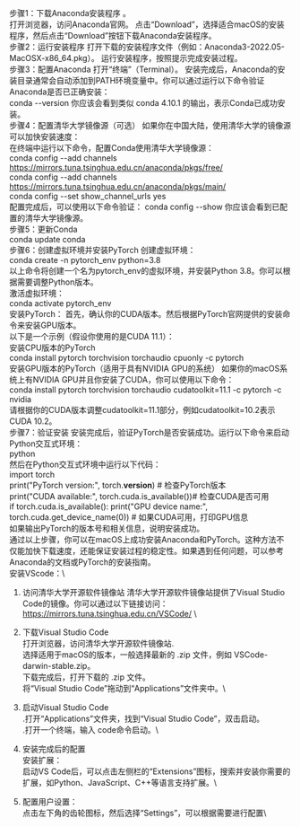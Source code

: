 步骤1：下载Anaconda安装程序 。\
打开浏览器，访问Anaconda官网。 点击“Download”，选择适合macOS的安装程序，然后点击“Download”按钮下载Anaconda安装程序。\
步骤2：运行安装程序 打开下载的安装程序文件（例如：Anaconda3-2022.05-MacOSX-x86_64.pkg）。 运行安装程序，按照提示完成安装过程。\
步骤3：配置Anaconda 打开“终端”（Terminal）。 安装完成后，Anaconda的安装目录通常会自动添加到PATH环境变量中。你可以通过运行以下命令验证Anaconda是否已正确安装：\
conda --version 你应该会看到类似 conda 4.10.1 的输出，表示Conda已成功安装。\
步骤4：配置清华大学镜像源（可选） 如果你在中国大陆，使用清华大学的镜像源可以加快安装速度：\
在终端中运行以下命令，配置Conda使用清华大学镜像源：\
conda config --add channels https://mirrors.tuna.tsinghua.edu.cn/anaconda/pkgs/free/ \
conda config --add channels https://mirrors.tuna.tsinghua.edu.cn/anaconda/pkgs/main/ \
conda config --set show_channel_urls yes \
配置完成后，可以使用以下命令验证：
conda config --show 你应该会看到已配置的清华大学镜像源。\
步骤5：更新Conda \
conda update conda \
步骤6：创建虚拟环境并安装PyTorch 创建虚拟环境： \
conda create -n pytorch_env python=3.8 \
以上命令将创建一个名为pytorch_env的虚拟环境，并安装Python 3.8。你可以根据需要调整Python版本。\
激活虚拟环境：\
conda activate pytorch_env \
安装PyTorch： 首先，确认你的CUDA版本。然后根据PyTorch官网提供的安装命令来安装GPU版本。\
以下是一个示例（假设你使用的是CUDA 11.1）：\
安装CPU版本的PyTorch \
conda install pytorch torchvision torchaudio cpuonly -c pytorch \
安装GPU版本的PyTorch（适用于具有NVIDIA GPU的系统） 如果你的macOS系统上有NVIDIA GPU并且你安装了CUDA，你可以使用以下命令：\
conda install pytorch torchvision torchaudio cudatoolkit=11.1 -c pytorch -c nvidia \
请根据你的CUDA版本调整cudatoolkit=11.1部分，例如cudatoolkit=10.2表示CUDA 10.2。\
步骤7：验证安装 安装完成后，验证PyTorch是否安装成功。运行以下命令来启动Python交互式环境：\
python \
然后在Python交互式环境中运行以下代码：\
import torch\
print("PyTorch version:", torch.**version**) # 检查PyTorch版本\
print("CUDA available:", torch.cuda.is_available())# 检查CUDA是否可用\
if torch.cuda.is_available(): print("GPU device name:", torch.cuda.get_device_name(0)) # 如果CUDA可用，打印GPU信息 \
如果输出PyTorch的版本号和相关信息，说明安装成功。\
通过以上步骤，你可以在macOS上成功安装Anaconda和PyTorch。这种方法不仅能加快下载速度，还能保证安装过程的稳定性。如果遇到任何问题，可以参考Anaconda的文档或PyTorch的安装指南。\
安装VScode：\
1. 访问清华大学开源软件镜像站
清华大学开源软件镜像站提供了Visual Studio Code的镜像。你可以通过以下链接访问：
https://mirrors.tuna.tsinghua.edu.cn/VSCode/ \

2. 下载Visual Studio Code\
打开浏览器，访问清华大学开源软件镜像站.\
选择适用于macOS的版本，一般选择最新的 .zip 文件，例如 VSCode-darwin-stable.zip。\
下载完成后，打开下载的 .zip 文件。\
将“Visual Studio Code”拖动到“Applications”文件夹中。\
3. 启动Visual Studio Code \
.打开“Applications”文件夹，找到“Visual Studio Code”，双击启动。\
.打开一个终端，输入 code命令启动。\
4. 安装完成后的配置\
   安装扩展：\
启动VS Code后，可以点击左侧栏的“Extensions”图标，搜索并安装你需要的扩展，如Python、JavaScript、C++等语言支持扩展。\
5. 配置用户设置：\
点击左下角的齿轮图标，然后选择“Settings”，可以根据需要进行配置\
